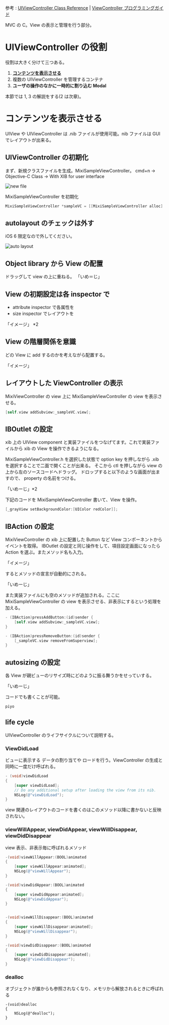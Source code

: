 参考 : [UIViewController Class Reference](http://developer.apple.com/library/ios/#documentation/uikit/reference/UIViewController_Class/Reference/Reference.html) | [ViewController プログラミングガイド](https://developer.apple.com/jp/devcenter/ios/library/documentation/ViewControllerPGforiPhoneOS.pdf)

MVC の C。View の表示と管理を行う部分。

# UIViewController の役割
役割は大きく分けて三つある。
1. [**コンテンツを表示させる**](#UIVC1) 
2. 複数の UIViewController を管理するコンテナ
3. **ユーザの操作のなかに一時的に割り込む Modal**

本節では 1, 3 の解説をする(2 は次章)。

# <a name="UIVC1">コンテンツを表示させる
UIView や UIViewController は .nib ファイルが使用可能。nib ファイルは GUI でレイアウトが出来る。

## UIViewController の初期化
まず、新規クラスファイルを生成。MixiSampleViewController。
cmd+n -> Objective-C Class -> With XIB for user interface

![new file](https://raw.github.com/mixi-inc/iOSTraining/master/Doc/Images/1.4/newFile.png)

MixiSampleViewController を初期化
```objective-c
MixiSampleViewController *sampleVC = [[MixiSampleViewController alloc] initWithNibName:@"MixiSampleViewController" bundle:nil];
```

## autolayout のチェックは外す
iOS 6 限定なので外してください。

![auto layout](https://raw.github.com/mixi-inc/iOSTraining/master/Doc/Images/1.4/autolayout.png)

## Object library から View の配置
ドラッグして view の上に重ねる。
「いめ＝じ」

## View の初期設定は各 inspector で
- attribute inspector で各属性を
- size inspector でレイアウトを

「イメージ」 *2

## View の階層関係を意識
どの View に add するのかを考えながら配置する。

「イメージ」

## レイアウトした ViewController の表示
MixiViewController の view 上に MixiSampleViewController の view を表示させる。
```objective-c
[self.view addSubview:_sampleVC.view];
```

## IBOutlet の設定
xib 上の UIView component と実装ファイルをつなげてます。これで実装ファイルから xib の View を操作できるようになる。

MixiSampleViewController.h を選択した状態で option key を押しながら .xib を選択することで二面で開くことが出来る。
そこから ctl を押しながら view の上から左のソースコードへドラッグ。
ドロップすると以下のような画面が出ますので、 property の名前をつける。

「いめーじ」*2

下記のコードを MixiSampleViewController 書いて、View を操作。
```objective-c
[_grayView setBackgroundColor:[UIColor redColor]];
```

## IBAction の設定
MixiViewController の xib 上に配置した Button など View コンポーネントからイベントを取得。
IBOutlet の設定と同じ操作をして、項目設定画面になったら Action を選ぶ。またメソッド名も入力。

「イメージ」

するとメソッドの宣言が自動的にされる。

「いめーじ」

また実装ファイルにも空のメソッドが追加される。ここに MixiSampleViewController の view を表示させる、非表示にするという処理を加える。

```objective-c
- (IBAction)pressAddButton:(id)sender {
    [self.view addSubview:_sampleVC.view];
}

- (IBAction)pressRemoveButton:(id)sender {
    [_sampleVC.view removeFromSuperview];
}
```

## autosizing の設定
各 View が親ビューのリサイズ時にどのように振る舞うかをせっていする。

「いめーじ」

コードでも書くことが可能。
```objective-c
piyo
```

## life cycle
UIViewController のライフサイクルについて説明する。
　
### ViewDidLoad
ビューに表示する データの割り当てや ロードを行う。ViewController の生成と同時に一度だけ呼ばれる。
```objective-c
- (void)viewDidLoad
{
    [super viewDidLoad];
    // Do any additional setup after loading the view from its nib.
    NSLog(@"viewDidLoad");
}
```

view 関連のレイアウトのコードを書くのはこのメソッド以降に書かないと反映されない。

### viewWillAppear, viewDidAppear, viewWillDisappear, viewDidDisappear
view 表示、非表示毎に呼ばれるメソッド

```objective-c
-(void)viewWillAppear:(BOOL)animated
{
    [super viewWillAppear:animated];
    NSLog(@"viewWillAppear");
}

-(void)viewDidAppear:(BOOL)animated
{
    [super viewDidAppear:animated];
    NSLog(@"viewDidAppear");
}


-(void)viewWillDisappear:(BOOL)animated
{
    [super viewWillDisappear:animated];
    NSLog(@"viewWillDisappear");
}

-(void)viewDidDisappear:(BOOL)animated
{
    [super viewDidDisappear:animated];
    NSLog(@"viewDidDisappear");
}
```

### dealloc
オブジェクトが誰からも参照されなくなり、メモリから解放されるときに呼ばれる
```bojective-c
-(void)dealloc
{
    NSLog(@"dealloc");
}
```